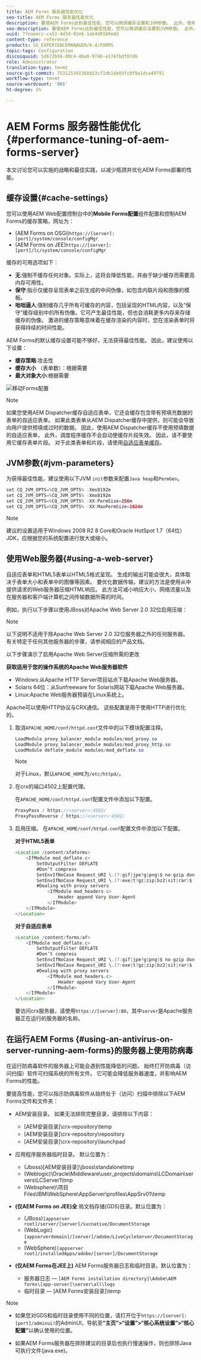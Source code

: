 ```yaml
---
title: AEM Forms 服务器性能优化
seo-title: AEM Forms 服务器性能优化
description: 要使AEM Forms达到最佳性能，您可以微调缓存设置和JVM参数。 此外，使用Web服务器可以增强AEM Forms部署的性能。
seo-description: 要使AEM Forms达到最佳性能，您可以微调缓存设置和JVM参数。 此外，使用Web服务器可以增强AEM Forms部署的性能。
uuid: 77eaeecc-ca52-4d3d-92e6-1ab4d91b9edd
content-type: reference
products: SG_EXPERIENCEMANAGER/6.4/FORMS
topic-tags: Configuration
discoiquuid: 5d672b56-00c4-46a0-974b-e174fbdf07d6
role: Administrator
translation-type: tm+mt
source-git-commit: 75312539136bb53cf1db1de03fc0f9a1dca49791
workflow-type: tm+mt
source-wordcount: '901'
ht-degree: 2%

---
```



# AEM Forms 服务器性能优化 {#performance-tuning-of-aem-forms-server}

本文讨论您可以实施的战略和最佳实践，以减少瓶颈并优化AEM Forms部署的性能。

## 缓存设置{#cache-settings}

您可以使用AEM Web配置控制台中的&#x200B;**Mobile Forms配置**&#x200B;组件配置和控制AEM Forms的缓存策略，网址为：

* (AEM Forms on OSGi)`https://[server]:[port]/system/console/configMgr`
* (AEM Forms on JEE)`https://[server]:[port]/lc/system/console/configMgr`

缓存的可用选项如下：

* **无**:强制不缓存任何对象。实际上，这将会降低性能，并由于缺少缓存而需要高内存可用性。
* **保守**:指示仅缓存呈现表单之前生成的中间伪像，如包含内联片段和图像的模板。
* **咄咄逼人**:强制缓存几乎所有可缓存的内容，包括呈现的HTML内容，以及“保守”缓存级别中的所有伪像。它可产生最佳性能，但也会消耗更多内存来存储缓存的伪像。 激进的缓存策略意味着在缓存渲染的内容时，您在渲染表单时将获得持续的时间性能。

AEM Forms的默认缓存设置可能不够好，无法获得最佳性能。 因此，建议使用以下设置：

* **缓存策略**:攻击性
* **缓存大小** （表单数）：根据需要
* **最大对象大小**:根据需要

![移动Forms配置](assets/snap.png)

>[!NOTE]
>
>如果您使用AEM Dispatcher缓存自适应表单，它还会缓存包含带有预填充数据的表单的自适应表单。 如果此类表单从AEM Dispatcher缓存中提供，则可能会导致向用户提供预填或过时的数据。 因此，使用AEM Dispatcher缓存不使用预填数据的自适应表单。 此外，调度程序缓存不会自动使缓存片段失效。 因此，请不要使用它缓存表单片段。 对于此类表单和片段，请使用[自适应表单缓存](/help/forms/using/configure-adaptive-forms-cache.md)。

## JVM参数{#jvm-parameters}

为获得最佳性能，建议使用以下JVM `init`参数来配置`Java heap`和`PermGen`。

```java
set CQ_JVM_OPTS=%CQ_JVM_OPTS% -Xms8192m
set CQ_JVM_OPTS=%CQ_JVM_OPTS% -Xmx8192m
set CQ_JVM_OPTS=%CQ_JVM_OPTS% -XX:PermSize=256m
set CQ_JVM_OPTS=%CQ_JVM_OPTS% -XX:MaxPermSize=1024m
```

>[!NOTE]
>
>建议的设置适用于Windows 2008 R2 8 Core和Oracle HotSpot 1.7（64位）JDK，应根据您的系统配置进行放大或缩小。

## 使用Web服务器{#using-a-web-server}

自适应表单和HTML5表单以HTML5格式呈现。 生成的输出可能会很大，具体取决于表单大小和表单中的图像等因素。 要优化数据传输，建议的方法是使用从中提供请求的Web服务器压缩HTML响应。 此方法可减小响应大小、网络流量以及在服务器和客户端计算机之间传输数据所需的时间。

例如，执行以下步骤以使用JBoss对Apache Web Server 2.0 32位启用压缩：

>[!NOTE]
>
>以下说明不适用于除Apache Web Server 2.0 32位服务器之外的任何服务器。 有关特定于任何其他服务器的步骤，请参阅相应的产品文档。

以下步骤演示了启用Apache Web Server压缩所需的更改

**获取适用于您的操作系统的Apache Web服务器软件**

* Windows:从Apache HTTP Server项目站点下载Apache Web服务器。
* Solaris 64位：从Sunfreeware for Solaris网站下载Apache Web服务器。
* Linux:Apache Web服务器预装在Linux系统上。

Apache可以使用HTTP协议与CRX通信。 这些配置是用于使用HTTP进行优化的。

1. 取消`APACHE_HOME/conf/httpd.conf`文件中的以下模块配置注释。

   ```java
   LoadModule proxy_balancer_module modules/mod_proxy.so
   LoadModule proxy_balancer_module modules/mod_proxy_http.so
   LoadModule deflate_module modules/mod_deflate.so
   ```

   >[!NOTE]
   >
   >对于Linux，默认`APACHE_HOME`为`/etc/httpd/`。

1. 在crx的端口4502上配置代理。

   在`APACHE_HOME/conf/httpd.conf`配置文件中添加以下配置。

   ```java
   ProxyPass / https://<server>:4502/
   ProxyPassReverse / https://<server>:4502/
   ```

1. 启用压缩。 在`APACHE_HOME/conf/httpd.conf`配置文件中添加以下配置。

   **对于HTML5表单**

   ```java
   <Location /content/xfaforms>
       <IfModule mod_deflate.c>
           SetOutputFilter DEFLATE
           #Don’t compress
           SetEnvIfNoCase Request_URI \.(?:gif|jpe?g|png)$ no-gzip dont-vary
           SetEnvIfNoCase Request_URI \.(?:exe|t?gz|zip|bz2|sit|rar)$ no-gzip dont-vary
           #Dealing with proxy servers
               <IfModule mod_headers.c>
                   Header append Vary User-Agent
               </IfModule>
       </IfModule>
   </Location>
   ```

   **对于自适应表单**

   ```java
   <Location /content/forms/af>
       <IfModule mod_deflate.c>
           SetOutputFilter DEFLATE
           #Don’t compress
           SetEnvIfNoCase Request_URI \.(?:gif|jpe?g|png)$ no-gzip dont-vary
           SetEnvIfNoCase Request_URI \.(?:exe|t?gz|zip|bz2|sit|rar)$ no-gzip dont-vary
           #Dealing with proxy servers
               <IfModule mod_headers.c>
                   Header append Vary User-Agent
               </IfModule>
       </IfModule>
   </Location>
   ```

   要访问crx服务器，请使用`https://[server]:80`，其中`server`是Apache服务器正在运行的服务器的名称。

## 在运行AEM Forms {#using-an-antivirus-on-server-running-aem-forms}的服务器上使用防病毒

在运行防病毒软件的服务器上可能会遇到性能降低的问题。 始终打开防病毒（访问扫描）软件可扫描系统的所有文件。 它可能会降低服务器速度，并影响AEM Forms的性能。

要提高性能，您可以指示防病毒软件从始终处于（访问）扫描中排除以下AEM Forms文件和文件夹：

* AEM安装目录。 如果无法排除完整目录，请排除以下内容：

   * [AEM安装目录]\crx-repository\temp
   * [AEM安装目录]\crx-repository\repository
   * [AEM安装目录]\crx-repository\launchpad

* 应用程序服务器临时目录。 默认位置为：

   * (Jboss)[AEM安装目录]\jboss\standalone\tmp
   * (Weblogic)\Oracle\Middleware\user_projects\domains\LCDomain\servers\LCServer1\tmp
   * (Websphere)\项目 Files\IBM\WebSphere\AppServer\profiles\AppSrv01\temp

* **(仅AEM Forms on JEE)全** 局文档存储(GDS)目录。默认位置为：

   * (JBoss)`[appserver root]/server/[server]/svcnative/DocumentStorage`
   * (WebLogic)`[appserverdomain]/[server]/adobe/LiveCycleServer/DocumentStorage`
   * (WebSphere)`[appserver root]/installedApps/adobe/[server]/DocumentStorage`

* **(仅AEM Forms在JEE上)** AEM Forms服务器日志和临时目录。默认位置为：

   * 服务器日志 — `[AEM Forms installation directory]\Adobe\AEM forms\[app-server]\server\all\logs`
   * 临时目录 — [AEM Forms安装目录]\temp

>[!NOTE]
>
>* 如果您对GDS和临时目录使用不同的位置，请打开位于`https://[server]:[port]/adminui)`的AdminUI，导航至&#x200B;**“主页”>“设置”>“核心系统设置”>“核心配置”**&#x200B;以确认使用的位置。

* 如果AEM Forms服务器在排除建议的目录后也执行慢速操作，则也排除Java可执行文件(java.exe)。



